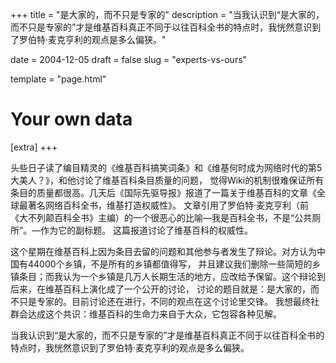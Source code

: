 +++
title = "是大家的，而不只是专家的"
description = "当我认识到“是大家的，而不只是专家的”才是维基百科真正不同于以往百科全书的特点时，我恍然意识到了罗伯特·麦克亨利的观点是多么偏狭。"

date = 2004-12-05
draft = false
slug = "experts-vs-ours"

template = "page.html"

# Your own data
[extra]
+++

头些日子读了编目精灵的《维基百科搞笑词条》和《维基何时成为网络时代的第5大美人？》，和他讨论了维基百科条目质量的问题，
觉得Wiki的机制很难保证所有条目的质量都很高。几天后《国际先驱导报》报道了一篇关于维基百科的文章《全球最著名网络百科全书，维基打造权威性》。
文章引用了罗伯特·麦克亨利（前《大不列颠百科全书》主编）的一个很恶心的比喻—我是百科全书，不是“公共厕所”。—作为它的副标题。
这篇报道讨论了维基百科的权威性。

这个星期在维基百科上因为条目去留的问题和其他参与者发生了辩论。对方认为中国有44000个乡镇，不是所有的乡镇都值得写，
并且建议我们删除一些简短的乡镇条目；而我认为一个乡镇是几万人长期生活的地方，应改给予保留。这个辩论到后来，在维基百科上演化成了一个公开的讨论，
讨论的题目就是：是大家的，而不只是专家的。目前讨论还在进行，不同的观点在这个讨论里交锋。
我想最终社群会达成这个共识：维基百科的生命力来自于大众，它包容各种见解。

当我认识到“是大家的，而不只是专家的”才是维基百科真正不同于以往百科全书的特点时，我恍然意识到了罗伯特·麦克亨利的观点是多么偏狭。

